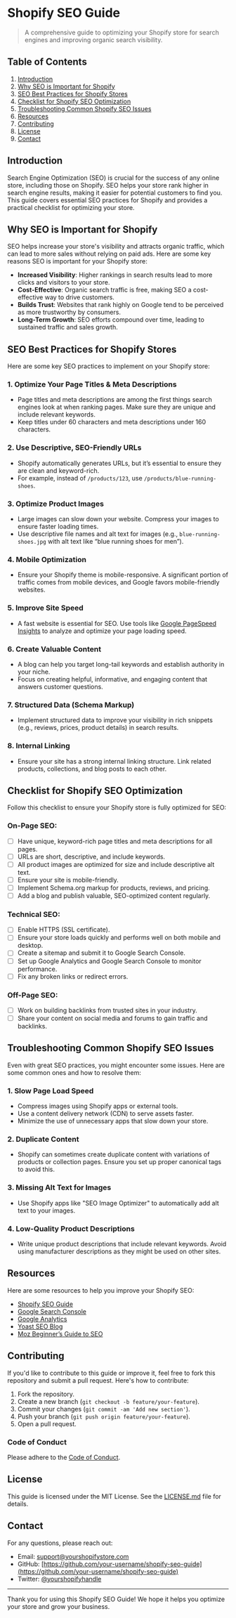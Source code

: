 # Shopify SEO Guide

> A comprehensive guide to optimizing your Shopify store for search engines and improving organic search visibility.

## Table of Contents

1. [Introduction](#introduction)
2. [Why SEO is Important for Shopify](#why-seo-is-important-for-shopify)
3. [SEO Best Practices for Shopify Stores](#seo-best-practices-for-shopify-stores)
4. [Checklist for Shopify SEO Optimization](#checklist-for-shopify-seo-optimization)
5. [Troubleshooting Common Shopify SEO Issues](#troubleshooting-common-shopify-seo-issues)
6. [Resources](#resources)
7. [Contributing](#contributing)
8. [License](#license)
9. [Contact](#contact)

## Introduction

Search Engine Optimization (SEO) is crucial for the success of any online store, including those on Shopify. SEO helps your store rank higher in search engine results, making it easier for potential customers to find you. This guide covers essential SEO practices for Shopify and provides a practical checklist for optimizing your store.

## Why SEO is Important for Shopify

SEO helps increase your store's visibility and attracts organic traffic, which can lead to more sales without relying on paid ads. Here are some key reasons SEO is important for your Shopify store:

- **Increased Visibility**: Higher rankings in search results lead to more clicks and visitors to your store.
- **Cost-Effective**: Organic search traffic is free, making SEO a cost-effective way to drive customers.
- **Builds Trust**: Websites that rank highly on Google tend to be perceived as more trustworthy by consumers.
- **Long-Term Growth**: SEO efforts compound over time, leading to sustained traffic and sales growth.

## SEO Best Practices for Shopify Stores

Here are some key SEO practices to implement on your Shopify store:

### 1. **Optimize Your Page Titles & Meta Descriptions**
   - Page titles and meta descriptions are among the first things search engines look at when ranking pages. Make sure they are unique and include relevant keywords.
   - Keep titles under 60 characters and meta descriptions under 160 characters.

### 2. **Use Descriptive, SEO-Friendly URLs**
   - Shopify automatically generates URLs, but it’s essential to ensure they are clean and keyword-rich.
   - For example, instead of `/products/123`, use `/products/blue-running-shoes`.

### 3. **Optimize Product Images**
   - Large images can slow down your website. Compress your images to ensure faster loading times.
   - Use descriptive file names and alt text for images (e.g., `blue-running-shoes.jpg` with alt text like “blue running shoes for men”).

### 4. **Mobile Optimization**
   - Ensure your Shopify theme is mobile-responsive. A significant portion of traffic comes from mobile devices, and Google favors mobile-friendly websites.
   
### 5. **Improve Site Speed**
   - A fast website is essential for SEO. Use tools like [Google PageSpeed Insights](https://developers.google.com/speed/pagespeed/insights/) to analyze and optimize your page loading speed.

### 6. **Create Valuable Content**
   - A blog can help you target long-tail keywords and establish authority in your niche.
   - Focus on creating helpful, informative, and engaging content that answers customer questions.

### 7. **Structured Data (Schema Markup)**
   - Implement structured data to improve your visibility in rich snippets (e.g., reviews, prices, product details) in search results.

### 8. **Internal Linking**
   - Ensure your site has a strong internal linking structure. Link related products, collections, and blog posts to each other.

## Checklist for Shopify SEO Optimization

Follow this checklist to ensure your Shopify store is fully optimized for SEO:

### **On-Page SEO**:

- [ ] Have unique, keyword-rich page titles and meta descriptions for all pages.
- [ ] URLs are short, descriptive, and include keywords.
- [ ] All product images are optimized for size and include descriptive alt text.
- [ ] Ensure your site is mobile-friendly.
- [ ] Implement Schema.org markup for products, reviews, and pricing.
- [ ] Add a blog and publish valuable, SEO-optimized content regularly.

### **Technical SEO**:

- [ ] Enable HTTPS (SSL certificate).
- [ ] Ensure your store loads quickly and performs well on both mobile and desktop.
- [ ] Create a sitemap and submit it to Google Search Console.
- [ ] Set up Google Analytics and Google Search Console to monitor performance.
- [ ] Fix any broken links or redirect errors.

### **Off-Page SEO**:

- [ ] Work on building backlinks from trusted sites in your industry.
- [ ] Share your content on social media and forums to gain traffic and backlinks.

## Troubleshooting Common Shopify SEO Issues

Even with great SEO practices, you might encounter some issues. Here are some common ones and how to resolve them:

### 1. **Slow Page Load Speed**
   - Compress images using Shopify apps or external tools.
   - Use a content delivery network (CDN) to serve assets faster.
   - Minimize the use of unnecessary apps that slow down your store.

### 2. **Duplicate Content**
   - Shopify can sometimes create duplicate content with variations of products or collection pages. Ensure you set up proper canonical tags to avoid this.

### 3. **Missing Alt Text for Images**
   - Use Shopify apps like "SEO Image Optimizer" to automatically add alt text to your images.

### 4. **Low-Quality Product Descriptions**
   - Write unique product descriptions that include relevant keywords. Avoid using manufacturer descriptions as they might be used on other sites.

## Resources

Here are some resources to help you improve your Shopify SEO:

- [Shopify SEO Guide](https://www.shopify.com/guides/seo)
- [Google Search Console](https://search.google.com/search-console)
- [Google Analytics](https://analytics.google.com)
- [Yoast SEO Blog](https://yoast.com/seo-blog/)
- [Moz Beginner’s Guide to SEO](https://moz.com/beginners-guide-to-seo)

## Contributing

If you'd like to contribute to this guide or improve it, feel free to fork this repository and submit a pull request. Here's how to contribute:

1. Fork the repository.
2. Create a new branch (`git checkout -b feature/your-feature`).
3. Commit your changes (`git commit -am 'Add new section'`).
4. Push your branch (`git push origin feature/your-feature`).
5. Open a pull request.

### Code of Conduct

Please adhere to the [Code of Conduct](./CODE_OF_CONDUCT.md).

## License

This guide is licensed under the MIT License. See the [LICENSE.md](LICENSE.md) file for details.

## Contact

For any questions, please reach out:

- Email: [support@yourshopifystore.com](mailto:support@yourshopifystore.com)
- GitHub: [https://github.com/your-username/shopify-seo-guide](https://github.com/your-username/shopify-seo-guide)
- Twitter: [@yourshopifyhandle](https://twitter.com/yourshopifyhandle)

---

Thank you for using this Shopify SEO Guide! We hope it helps you optimize your store and grow your business.

